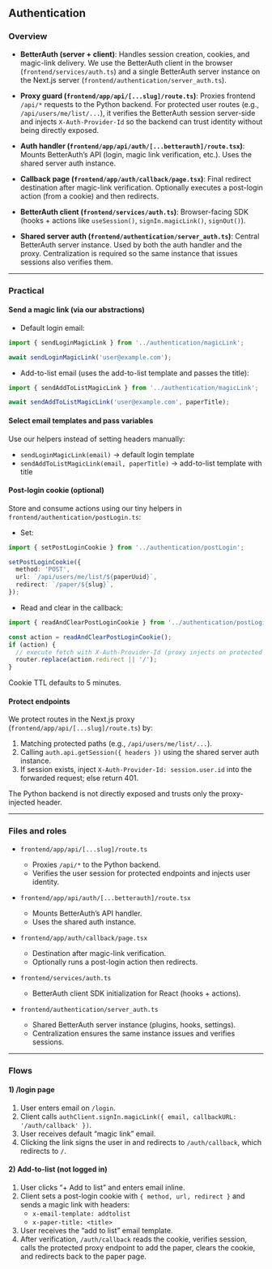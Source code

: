 ## Authentication

### Overview

- **BetterAuth (server + client)**: Handles session creation, cookies, and magic-link delivery. We use the BetterAuth client in the browser (`frontend/services/auth.ts`) and a single BetterAuth server instance on the Next.js server (`frontend/authentication/server_auth.ts`).

- **Proxy guard (`frontend/app/api/[...slug]/route.ts`)**: Proxies frontend `/api/*` requests to the Python backend. For protected user routes (e.g., `/api/users/me/list/...`), it verifies the BetterAuth session server-side and injects `X-Auth-Provider-Id` so the backend can trust identity without being directly exposed.

- **Auth handler (`frontend/app/api/auth/[...betterauth]/route.tsx`)**: Mounts BetterAuth’s API (login, magic link verification, etc.). Uses the shared server auth instance.

- **Callback page (`frontend/app/auth/callback/page.tsx`)**: Final redirect destination after magic-link verification. Optionally executes a post-login action (from a cookie) and then redirects.

- **BetterAuth client (`frontend/services/auth.ts`)**: Browser-facing SDK (hooks + actions like `useSession()`, `signIn.magicLink()`, `signOut()`).

- **Shared server auth (`frontend/authentication/server_auth.ts`)**: Central BetterAuth server instance. Used by both the auth handler and the proxy. Centralization is required so the same instance that issues sessions also verifies them.

---

### Practical

#### Send a magic link (via our abstractions)

- Default login email:

```ts
import { sendLoginMagicLink } from '../authentication/magicLink';

await sendLoginMagicLink('user@example.com');
```

- Add-to-list email (uses the add-to-list template and passes the title):

```ts
import { sendAddToListMagicLink } from '../authentication/magicLink';

await sendAddToListMagicLink('user@example.com', paperTitle);
```

#### Select email templates and pass variables

Use our helpers instead of setting headers manually:

- `sendLoginMagicLink(email)` → default login template
- `sendAddToListMagicLink(email, paperTitle)` → add-to-list template with title

#### Post-login cookie (optional)

Store and consume actions using our tiny helpers in `frontend/authentication/postLogin.ts`:

- Set:

```ts
import { setPostLoginCookie } from '../authentication/postLogin';

setPostLoginCookie({
  method: 'POST',
  url: `/api/users/me/list/${paperUuid}`,
  redirect: `/paper/${slug}`,
});
```

- Read and clear in the callback:

```ts
import { readAndClearPostLoginCookie } from '../authentication/postLogin';

const action = readAndClearPostLoginCookie();
if (action) {
  // execute fetch with X-Auth-Provider-Id (proxy injects on protected routes)
  router.replace(action.redirect || '/');
}
```

Cookie TTL defaults to 5 minutes.

#### Protect endpoints

We protect routes in the Next.js proxy (`frontend/app/api/[...slug]/route.ts`) by:

1. Matching protected paths (e.g., `/api/users/me/list/...`).
2. Calling `auth.api.getSession({ headers })` using the shared server auth instance.
3. If session exists, inject `X-Auth-Provider-Id: session.user.id` into the forwarded request; else return 401.

The Python backend is not directly exposed and trusts only the proxy-injected header.

---

### Files and roles

- `frontend/app/api/[...slug]/route.ts`
  - Proxies `/api/*` to the Python backend.
  - Verifies the user session for protected endpoints and injects user identity.

- `frontend/app/api/auth/[...betterauth]/route.tsx`
  - Mounts BetterAuth’s API handler.
  - Uses the shared auth instance.

- `frontend/app/auth/callback/page.tsx`
  - Destination after magic-link verification.
  - Optionally runs a post-login action then redirects.

- `frontend/services/auth.ts`
  - BetterAuth client SDK initialization for React (hooks + actions).

- `frontend/authentication/server_auth.ts`
  - Shared BetterAuth server instance (plugins, hooks, settings).
  - Centralization ensures the same instance issues and verifies sessions.

---

### Flows

#### 1) /login page

1. User enters email on `/login`.
2. Client calls `authClient.signIn.magicLink({ email, callbackURL: '/auth/callback' })`.
3. User receives default “magic link” email.
4. Clicking the link signs the user in and redirects to `/auth/callback`, which redirects to `/`.

#### 2) Add-to-list (not logged in)

1. User clicks “+ Add to list” and enters email inline.
2. Client sets a post-login cookie with `{ method, url, redirect }` and sends a magic link with headers:
   - `x-email-template: addtolist`
   - `x-paper-title: <title>`
3. User receives the “add to list” email template.
4. After verification, `/auth/callback` reads the cookie, verifies session, calls the protected proxy endpoint to add the paper, clears the cookie, and redirects back to the paper page.


